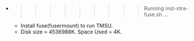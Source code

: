 * >>>>>>>>> Running inst-xtra-fuse.sh ...
  * Install fuse(fusermount) to run TMSU.
  * Disk size = 4536988K. Space Used = 4K.
